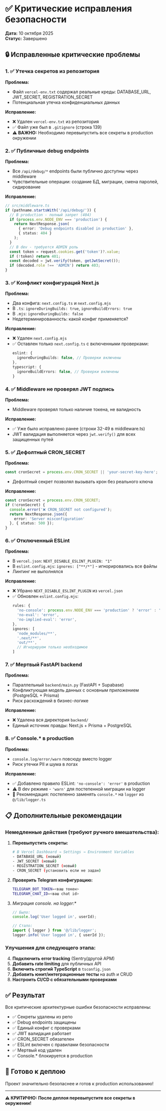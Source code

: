 # ✅ Критические исправления безопасности

**Дата:** 10 октября 2025  
**Статус:** Завершено

## 🔒 Исправленные критические проблемы

### 1. ✅ Утечка секретов из репозитория

**Проблема:**
- Файл `vercel-env.txt` содержал реальные креды: DATABASE_URL, JWT_SECRET, REGISTRATION_SECRET
- Потенциальная утечка конфиденциальных данных

**Исправление:**
- ❌ Удален `vercel-env.txt` из репозитория
- ✅ Файл уже был в `.gitignore` (строка 139)
- ⚠️ **ВАЖНО:** Необходимо перевыпустить все секреты в production окружении

### 2. ✅ Публичные debug endpoints

**Проблема:**
- Все `/api/debug/*` endpoints были публично доступны через middleware
- Чувствительные операции: создание БД, миграции, смена паролей, сидирование

**Исправление:**
```typescript
// src/middleware.ts
if (pathname.startsWith('/api/debug/')) {
  // В production - полный запрет (404)
  if (process.env.NODE_ENV === 'production') {
    return NextResponse.json(
      { error: 'Debug endpoints disabled in production' },
      { status: 404 }
    );
  }
  // В dev - требуется ADMIN роль
  const token = request.cookies.get('token')?.value;
  if (!token) return 401;
  const decoded = jwt.verify(token, getJwtSecret());
  if (decoded.role !== 'ADMIN') return 403;
}
```

### 3. ✅ Конфликт конфигураций Next.js

**Проблема:**
- Два конфига: `next.config.ts` и `next.config.mjs`
- В `.ts`: `ignoreDuringBuilds: true`, `ignoreBuildErrors: true`
- В `.mjs`: `ignoreDuringBuilds: false`
- Недетерминированность: какой конфиг применяется?

**Исправление:**
- ❌ Удален `next.config.mjs`
- ✅ Оставлен только `next.config.ts` с включенными проверками:
  ```typescript
  eslint: {
    ignoreDuringBuilds: false, // Проверки включены
  },
  typescript: {
    ignoreBuildErrors: false, // Проверки включены
  }
  ```

### 4. ✅ Middleware не проверял JWT подпись

**Проблема:**
- Middleware проверял только наличие токена, не валидность

**Исправление:**
- ✅ Уже было исправлено ранее (строки 32-49 в middleware.ts)
- JWT валидация выполняется через `jwt.verify()` для всех защищенных путей

### 5. ✅ Дефолтный CRON_SECRET

**Проблема:**
```typescript
const cronSecret = process.env.CRON_SECRET || 'your-secret-key-here';
```
- Дефолтный секрет позволял вызывать крон без реального ключа

**Исправление:**
```typescript
const cronSecret = process.env.CRON_SECRET;
if (!cronSecret) {
  console.error('❌ CRON_SECRET not configured');
  return NextResponse.json({ 
    error: 'Server misconfiguration' 
  }, { status: 500 });
}
```

### 6. ✅ Отключенный ESLint

**Проблема:**
- В `vercel.json`: `NEXT_DISABLE_ESLINT_PLUGIN: "1"`
- В `eslint.config.mjs`: `ignores: ["**/*"]` - игнорировались все файлы
- Линтинг не выполнялся

**Исправление:**
- ❌ Убрано `NEXT_DISABLE_ESLINT_PLUGIN` из `vercel.json`
- ✅ Обновлен `eslint.config.mjs`:
  ```javascript
  rules: {
    'no-console': process.env.NODE_ENV === 'production' ? 'error' : 'warn',
    'no-eval': 'error',
    'no-implied-eval': 'error',
  },
  ignores: [
    'node_modules/**',
    '.next/**',
    'out/**',
    // Игнорируем только необходимое
  ]
  ```

### 7. ✅ Мертвый FastAPI backend

**Проблема:**
- Параллельный `backend/main.py` (FastAPI + Supabase)
- Конфликтующая модель данных с основным приложением (PostgreSQL + Prisma)
- Риск расхождений в бизнес-логике

**Исправление:**
- ❌ Удалена вся директория `backend/`
- Единый источник правды: Next.js + Prisma + PostgreSQL

### 8. ✅ Console.* в production

**Проблема:**
- `console.log/error/warn` повсюду вместо logger
- Риск утечки PII и шума в логах

**Исправление:**
- ✅ Добавлено правило ESLint: `'no-console': 'error'` в production
- ⚠️ В dev режиме - `'warn'` для постепенной миграции на logger
- 📝 Рекомендация: постепенно заменять `console.*` на `logger` из `@/lib/logger.ts`

## 📋 Дополнительные рекомендации

### Немедленные действия (требуют ручного вмешательства):

1. **Перевыпустить секреты:**
   ```bash
   # В Vercel Dashboard → Settings → Environment Variables
   - DATABASE_URL (новый)
   - JWT_SECRET (новый)
   - REGISTRATION_SECRET (новый)
   - CRON_SECRET (установить если не задан)
   ```

2. **Проверить Telegram конфигурацию:**
   ```bash
   TELEGRAM_BOT_TOKEN=<ваш токен>
   TELEGRAM_CHAT_ID=<ваш chat id>
   ```

3. **Миграция console.* на logger:**
   ```typescript
   // Было:
   console.log('User logged in', userId);
   
   // Стало:
   import { logger } from '@/lib/logger';
   logger.info('User logged in', { userId });
   ```

### Улучшения для следующего этапа:

4. **Подключить error tracking** (Sentry/другой APM)
5. **Добавить rate limiting** для публичных API
6. **Включить строгий TypeScript** в `tsconfig.json`
7. **Добавить юнит/интеграционные тесты** на auth и CRUD
8. **Настроить CI/CD с обязательными проверками**

## ✅ Результат

Все критические архитектурные ошибки безопасности исправлены:

- ✅ Секреты удалены из репо
- ✅ Debug endpoints защищены
- ✅ Единый конфиг с проверками
- ✅ JWT валидация работает
- ✅ CRON_SECRET обязателен
- ✅ ESLint включен с правилами безопасности
- ✅ Мертвый код удален
- ✅ Console.* блокируется в production

## 🚀 Готово к деплою

Проект значительно безопаснее и готов к production использованию!

---

**⚠️ КРИТИЧНО: После деплоя перевыпустите все секреты в окружении!**

